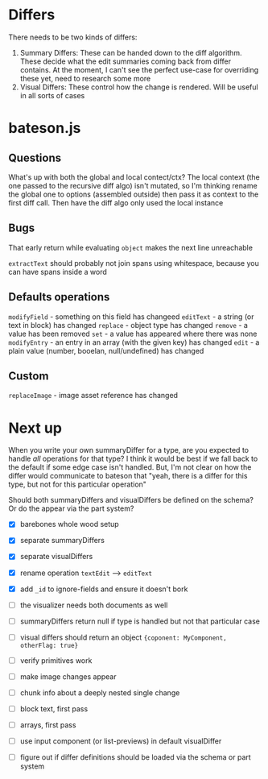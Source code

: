 # Differs

There needs to be two kinds of differs:
1. Summary Differs: These can be handed down to the diff algorithm. These decide what the edit summaries coming back from differ contains. At the moment, I can't see the perfect use-case for overriding these yet, need to research some more
2. Visual Differs: These control how the change is rendered. Will be useful in all sorts of cases

# bateson.js

## Questions

What's up with both the global and local contect/ctx? The local context (the one passed to the recursive diff algo) isn't mutated, so I'm thinking rename the global one to options (assembled outside) then pass it as context to the first diff call. Then have the diff algo only used the local instance

## Bugs

That early return while evaluating `object` makes the next line unreachable

`extractText` should probably not join spans using whitespace, because you can have spans inside a word


## Defaults operations

`modifyField` - something on this field has changeed
`editText` - a string (or text in block) has changed
`replace` - object type has changed
`remove` - a value has been removed
`set` - a value has appeared where there was none
`modifyEntry` - an entry in an array (with the given key) has changed
`edit` - a plain value (number, booelan, null/undefined) has changed

## Custom
`replaceImage` - image asset reference has changed



# Next up

When you write your own summaryDiffer for a type, are you expected to handle _all_ operations for that type? I think it would be best if we fall back to the default if some edge case isn't handled. But, I'm not clear on how the differ would communicate to bateson that "yeah, there is a differ for this type, but not for this particular operation"

Should both summaryDiffers and visualDiffers be defined on the schema? Or do the appear via the part system?

- [x] barebones whole wood setup
- [x] separate summaryDiffers
- [x] separate visualDiffers
- [x] rename operation `textEdit` --> `editText`
- [x] add `_id` to ignore-fields and ensure it doesn't bork
- [ ] the visualizer needs both documents as well
- [ ] summaryDiffers return null if type is handled but not that particular case
- [ ] visual differs should return an object `{coponent: MyComponent, otherFlag: true}`
- [ ] verify primitives work
- [ ] make image changes appear
- [ ] chunk info about a deeply nested single change
- [ ] block text, first pass
- [ ] arrays, first pass
- [ ] use input component (or list-previews) in default visualDiffer
- [ ] figure out if differ definitions should be loaded via the schema or part system




